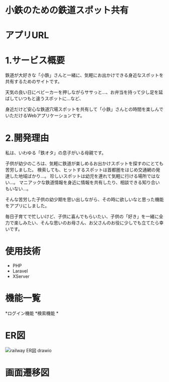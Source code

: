 # 小鉄のための鉄道スポット共有

# アプリURL

# 1.サービス概要
鉄道が大好きな「小鉄」さんと一緒に、気軽にお出かけできる身近なスポットを共有するためのサイトです。

天気の良い日にベビーカーを押しながらササっと…、お弁当を持って少し足を延ばしていつもと違うスポットに…など、

身近だけど安心な鉄道穴場スポットを共有して「小鉄」さんとの時間を楽しんでいただけるWebアプリケーションです。

# 2.開発理由
私は、いわゆる「鉄オタ」の息子がいる母親です。

子供が幼少のころは、気軽に鉄道が楽しめるお出かけスポットを探すのにとても苦労しました。
検索しても、ヒットするスポットは首都圏をはじめ交通網の発達した地域ばかり…。
珍しいスポットは幼児を連れて気軽に行ける場所ではない…。
マニアックな鉄道情報を身近に情報を共有したり、相談できる知り合いもいない…。

そんな苦労した子供の幼少期を思い出しながら、その時に欲しいなと思った機能をアプリにしました。

毎日子育てで忙しいけど、子供に喜んでもらいたい、子供の「好き」を一緒に全力で楽しみたい、そんな思いのお母さん、お父さんのお役に少しでも立てたら幸いです。

# 使用技術
* PHP
* Laravel
* XServer

# 機能一覧
*ログイン機能
*検索機能
*

# ER図
![railway ER図 drawio](https://github.com/user-attachments/assets/0d422c15-e4b4-4e28-a28e-be7c2ceb45f4)



# 画面遷移図




